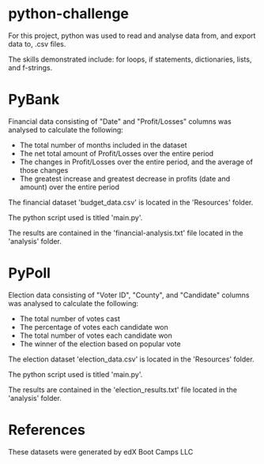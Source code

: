 # python-challenge
For this project, python was used to read and analyse data from, and export data to, .csv files.

The skills demonstrated include: for loops, if statements, dictionaries, lists, and f-strings.

# PyBank
Financial data consisting of "Date" and "Profit/Losses" columns was analysed to calculate the following:
- The total number of months included in the dataset
- The net total amount of Profit/Losses over the entire period
- The changes in Profit/Losses over the entire period, and the average of those changes
- The greatest increase and greatest decrease in profits (date and amount) over the entire period

The financial dataset 'budget_data.csv' is located in the 'Resources' folder.

The python script used is titled 'main.py'.

The results are contained in the 'financial-analysis.txt' file located in the 'analysis' folder.

# PyPoll
Election data consisting of "Voter ID", "County", and "Candidate" columns was analysed to calculate the following:
- The total number of votes cast
- The percentage of votes each candidate won
- The total number of votes each candidate won
- The winner of the election based on popular vote

The election dataset 'election_data.csv' is located in the 'Resources' folder.

The python script used is titled 'main.py'.

The results are contained in the 'election_results.txt' file located in the 'analysis' folder.

# References
These datasets were generated by edX Boot Camps LLC
